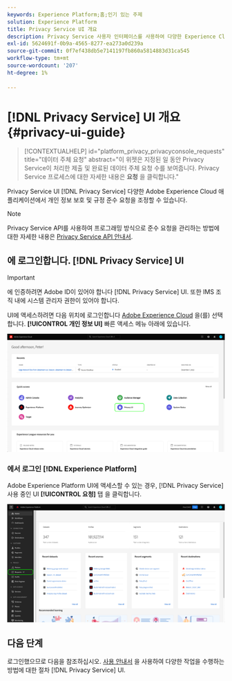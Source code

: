 ```yaml
---
keywords: Experience Platform;홈;인기 있는 주제
solution: Experience Platform
title: Privacy Service UI 개요
description: Privacy Service 사용자 인터페이스를 사용하여 다양한 Experience Cloud 애플리케이션에서 개인 정보 요청을 조정하고 모니터링합니다.
exl-id: 5624691f-0b9a-4565-8277-ea273a0d239a
source-git-commit: 0f7ef438db5e7141197fb860a5814883d31ca545
workflow-type: tm+mt
source-wordcount: '207'
ht-degree: 1%

---
```


# [!DNL Privacy Service] UI 개요 {#privacy-ui-guide}

>[!CONTEXTUALHELP]
>id="platform_privacy_privacyconsole_requests"
>title="데이터 주체 요청"
>abstract="이 위젯은 지정된 일 동안 Privacy Service이 처리한 제출 및 완료된 데이터 주체 요청 수를 보여줍니다. Privacy Service 프로세스에 대한 자세한 내용은 **요청** 을 클릭합니다."

Privacy Service UI [!DNL Privacy Service] 다양한 Adobe Experience Cloud 애플리케이션에서 개인 정보 보호 및 규정 준수 요청을 조정할 수 있습니다.

>[!NOTE]
>
>Privacy Service API를 사용하여 프로그래밍 방식으로 준수 요청을 관리하는 방법에 대한 자세한 내용은 [Privacy Service API 안내서](../api/overview.md).

## 에 로그인합니다. [!DNL Privacy Service] UI

>[!IMPORTANT]
>
>에 인증하려면 Adobe ID이 있어야 합니다 [!DNL Privacy Service] UI. 또한 IMS 조직 내에 시스템 관리자 권한이 있어야 합니다.

UI에 액세스하려면 다음 위치에 로그인합니다 [Adobe Experience Cloud](https://experience.adobe.com/) 을(를) 선택합니다. **[!UICONTROL 개인 정보 UI]** 빠른 액세스 메뉴 아래에 있습니다.

![](../images/ui-overview/quick-access.png)

### 에서 로그인 [!DNL Experience Platform]

Adobe Experience Platform UI에 액세스할 수 있는 경우, [!DNL Privacy Service] 사용 중인 UI **[!UICONTROL 요청]** 탭 을 클릭합니다.

![](../images/ui-overview/platform.png)

## 다음 단계

로그인했으므로 다음을 참조하십시오. [사용 안내서](user-guide.md) 을 사용하여 다양한 작업을 수행하는 방법에 대한 절차 [!DNL Privacy Service] UI.
